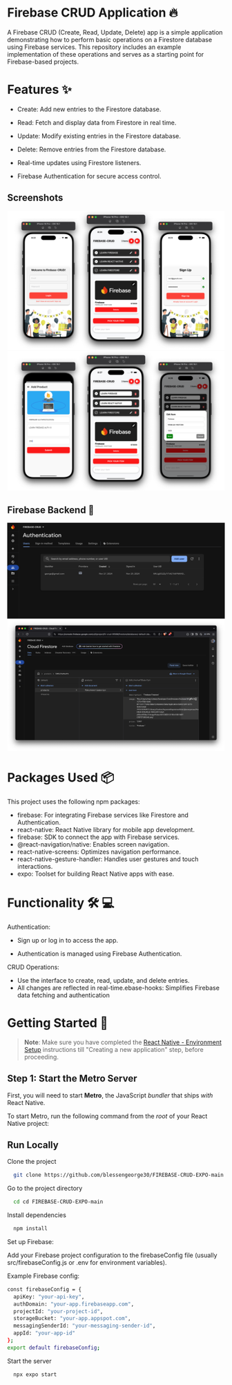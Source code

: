 
# Firebase CRUD Application 🔥

A Firebase CRUD (Create, Read, Update, Delete) app is a simple application demonstrating how to perform basic operations on a Firestore database using Firebase services. This repository includes an example implementation of these operations and serves as a starting point for Firebase-based projects.

#  Features ✨

- Create: Add new entries to the Firestore database.

- Read: Fetch and display data from Firestore in real time.

- Update: Modify existing entries in the Firestore database.

- Delete: Remove entries from the Firestore database.

- Real-time updates using Firestore listeners.

- Firebase Authentication for secure access control.


##  Screenshots
![App Screenshot](./screenshots/overview.png)
![App Screenshot](./screenshots/overview1.png)
##  Firebase Backend 🔐
![App Screenshot](./screenshots/backend.png)
![App Screenshot](./screenshots/backend1.png)



# Packages Used 📦 

This project uses the following npm packages:

- firebase: For integrating Firebase services like Firestore and Authentication.
- react-native: React Native library for mobile app development.
- firebase: SDK to connect the app with Firebase services.
- @react-navigation/native: Enables screen navigation.
- react-native-screens: Optimizes navigation performance.
- react-native-gesture-handler: Handles user gestures and touch interactions.
- expo: Toolset for building React Native apps with ease.

# Functionality 🛠️  💻  

Authentication:

- Sign up or log in to access the app.

- Authentication is managed using Firebase Authentication.

CRUD Operations:

- Use the interface to create, read, update, and delete entries.
- All changes are reflected in real-time.ebase-hooks: Simplifies Firebase data fetching and authentication 

# Getting Started  🚀

>**Note**: Make sure you have completed the [React Native - Environment Setup](https://reactnative.dev/docs/environment-setup) instructions till "Creating a new application" step, before proceeding.

## Step 1: Start the Metro Server

First, you will need to start **Metro**, the JavaScript _bundler_ that ships _with_ React Native.

To start Metro, run the following command from the _root_ of your React Native project:

## Run Locally

Clone the project

```bash
  git clone https://github.com/blessengeorge30/FIREBASE-CRUD-EXPO-main
```

Go to the project directory

```bash
  cd cd FIREBASE-CRUD-EXPO-main
```

Install dependencies

```bash
  npm install
```

Set up Firebase:

Add your Firebase project configuration to the firebaseConfig file (usually src/firebaseConfig.js or .env for environment variables).

Example Firebase config:
```bash
const firebaseConfig = {
  apiKey: "your-api-key",
  authDomain: "your-app.firebaseapp.com",
  projectId: "your-project-id",
  storageBucket: "your-app.appspot.com",
  messagingSenderId: "your-messaging-sender-id",
  appId: "your-app-id"
};
export default firebaseConfig;
```

Start the server

```bash
  npx expo start
```
